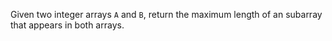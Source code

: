 Given two integer arrays `A` and `B`, return the maximum length of an subarray that appears in both arrays.
